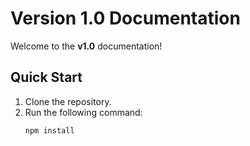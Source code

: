 # Version 1.0 Documentation

Welcome to the **v1.0** documentation!

## Quick Start
1. Clone the repository.
2. Run the following command:
   ```bash
   npm install
